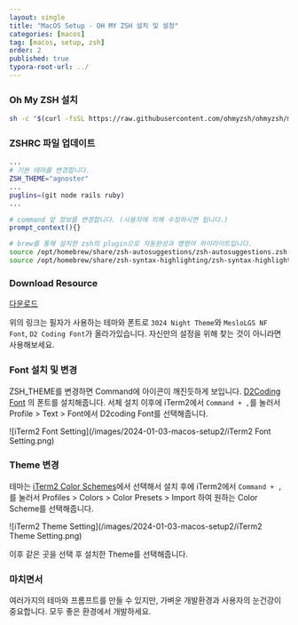 ```yaml
---
layout: single
title: "MacOS Setup - OH MY ZSH 설치 및 설정"
categories: [macos]
tag: [macos, setup, zsh]
order: 2
published: true
typora-root-url: ../
---
```


### Oh My ZSH 설치

```bash
sh -c "$(curl -fsSL https://raw.githubusercontent.com/ohmyzsh/ohmyzsh/master/tools/install.sh)"
```

### ZSHRC 파일 업데이트

```bash
...
# 기본 테마를 변경합니다.
ZSH_THEME="agnoster"
...
puglins=(git node rails ruby)
...

# command 앞 정보를 변경합니다. (사용자에 의해 수정하시면 됩니다.)
prompt_context(){}

# brew를 통해 설치한 zsh의 plugin으로 자동완성과 명령어 하이라이트입니다.
source /opt/homebrew/share/zsh-autosuggestions/zsh-autosuggestions.zsh
source /opt/homebrew/share/zsh-syntax-highlighting/zsh-syntax-highlighting.zsh

```

### Download Resource

<a href="https://github.com/GennYoon/iTerm" target="_blank" rel="noreferrer noopener">다운로드</a>

위의 링크는 필자가 사용하는 테마와 폰트로 `3024 Night Theme`와 `MesloLGS NF Font`, `D2 Coding Font`가 올라가있습니다. 자신만의 설정을 위해 찾는 것이 아니라면 사용해보세요.

### Font 설치 및 변경

ZSH_THEME를 변경하면 Command에 아이콘이 깨진듯하게 보입니다. <a href="https://github.com/naver/d2codingfont" target="_blank" rel="noreferrer noopener">D2Coding Font</a> 의 폰트를 설치해줍니다. 서체 설치 이후에 iTerm2에서 `Command + ,`를 눌러서 Profile > Text > Font에서 D2coding Font를 선택해줍니다.

![iTerm2 Font Setting](/images/2024-01-03-macos-setup2/iTerm2 Font Setting.png)

### Theme 변경

테마는 <a href="https://github.com/mbadolato/iTerm2-Color-Schemes" target="_blank" rel="noreferrer noopener">iTerm2 Color Schemes</a>에서 선택해서 설치 후에 iTerm2에서 `Command + ,`를 눌러서 Profiles > Colors > Color Presets > Import 하여 원하는 Color Scheme를 선택해줍니다.

![iTerm2 Theme Setting](/images/2024-01-03-macos-setup2/iTerm2 Theme Setting.png)

이후 같은 곳을 선택 후 설치한 Theme를 선택해줍니다.

### 마치면서

여러가지의 테마와 프롬프트를 만들 수 있지만, 가벼운 개발환경과 사용자의 눈건강이 중요합니다. 모두 좋은 환경에서 개발하세요.
